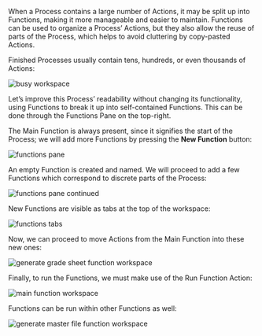 When a Process contains a large number of Actions, it may be split up into Functions, making it more manageable and easier to maintain. Functions can be used to organize a Process’ Actions, but they also allow the reuse of parts of the Process, which helps to avoid cluttering by copy-pasted Actions.

Finished Processes usually contain tens, hundreds, or even thousands of Actions:

![busy workspace](..\media\busy-workspace.png)
 
Let’s improve this Process’ readability without changing its functionality, using Functions to break it up into self-contained Functions. This can be done through the Functions Pane on the top-right.

The Main Function is always present, since it signifies the start of the Process; we will add more Functions by pressing the **New Function** button:

![functions pane](..\media\functions-pane.png)
 
An empty Function is created and named. We will proceed to add a few Functions which correspond to discrete parts of the Process:

![functions pane continued](..\media\functions-pane-continued.png)
 
New Functions are visible as tabs at the top of the workspace:

![functions tabs](..\media\functions-tabs.png)

Now, we can proceed to move Actions from the Main Function into these new ones:

![generate grade sheet function workspace](..\media\generate-grade-sheet-function-workspace.png)
 
Finally, to run the Functions, we must make use of the Run Function Action:

![main function workspace](..\media\main-function-workspace.png)
 
Functions can be run within other Functions as well:

![generate master file function workspace](..\media\generate-grade-sheet-function-workspace.png)
 
